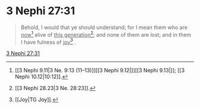 # 3 Nephi 27:31

> Behold, I would that ye should understand; for I mean them who are <u>now</u>[^a] alive of <u>this generation</u>[^b]; and none of them are lost; and in them I have fulness of <u>joy</u>[^c] .

[3 Nephi 27:31](https://www.churchofjesuschrist.org/study/scriptures/bofm/3-ne/27?lang=eng&id=p31#p31)


[^a]: [[3 Nephi 9.11|3 Ne. 9:13 (11–13)]][[3 Nephi 9.12|]][[3 Nephi 9.13|]]; [[3 Nephi 10.12|10:12]].  
[^b]: [[3 Nephi 28.23|3 Ne. 28:23]].  
[^c]: [[Joy|TG Joy]].  
